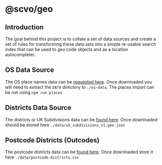 # @scvo/geo

## Introduction
The goal behind this project is to collate a set of data sources and create a set of rules for
transforming these data sets into a simple re-usable search index that can be used to geo code 
objects and as a location autocompleter.

## OS Data Source
The OS place names data can be [requested here](https://www.ordnancesurvey.co.uk/opendatadownload/products.html#OPNAME). Once downloaded you will need to extract the `DATA` directory to `./os-data`. The places import can be run using `npm run places`

## Districts Data Source
The districts or UK Subdivisions data can be [found here](https://maps.elastic.co). Once downloaded should be stored here `./data/uk_subdivisions_v1.geo.json` 

## Postcode Districts (Outcodes)
The postcode districts data can be [found here](https://www.doogal.co.uk/PostcodeDistrictsCSV.ashx). Once downloaded store it here `./data/postcode-districts.csv`